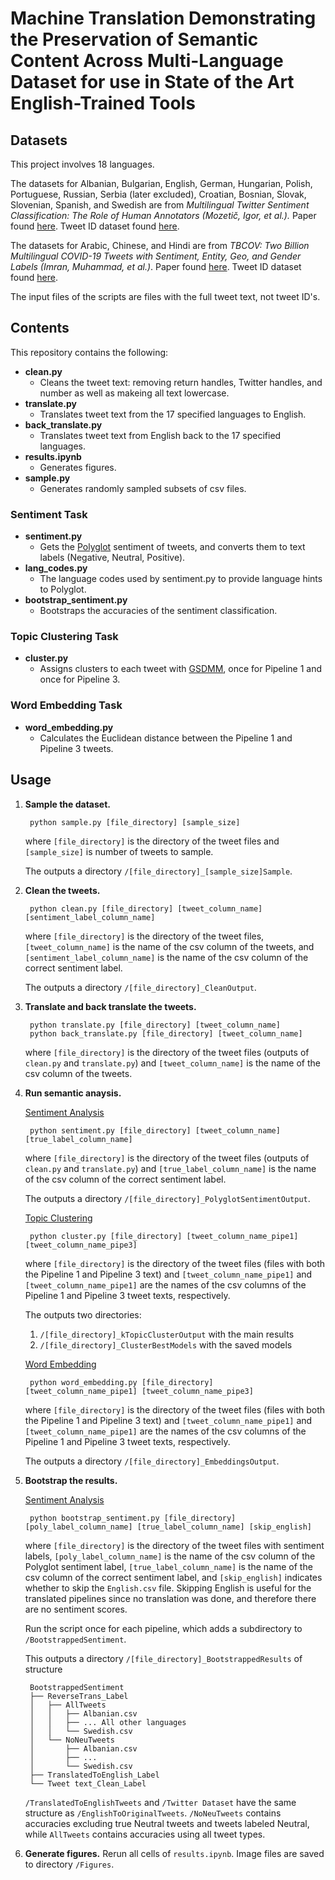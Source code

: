 # Machine Translation Demonstrating the Preservation of Semantic Content Across Multi-Language Dataset for use in State of the Art English-Trained Tools

## Datasets
This project involves 18 languages.

The datasets for Albanian, Bulgarian, English, German, Hungarian, Polish, Portuguese, Russian, Serbia (later excluded), Croatian, Bosnian, Slovak, Slovenian, Spanish, and Swedish are from *Multilingual Twitter Sentiment Classification: The Role of Human Annotators (Mozetič, Igor, et al.).* Paper found [here](https://journals.plos.org/plosone/article?id=10.1371/journal.pone.0155036). Tweet ID dataset found [here](https://www.clarin.si/repository/xmlui/handle/11356/1054). 

The datasets for Arabic, Chinese, and Hindi are from *TBCOV: Two Billion Multilingual COVID-19 Tweets with Sentiment, Entity, Geo, and Gender Labels (Imran, Muhammad, et al.)*. Paper found [here](https://www.mdpi.com/2306-5729/7/1/8). Tweet ID dataset found [here](https://crisisnlp.qcri.org/tbcov).

The input files of the scripts are files with the full tweet text, not tweet ID's.

## Contents
This repository contains the following:
- **clean.py**
    - Cleans the tweet text: removing return handles, Twitter handles, and number as well as makeing all text lowercase.
- **translate.py**
    - Translates tweet text from the 17 specified languages to English.
- **back_translate.py**
    - Translates tweet text from English back to the 17 specified languages.
- **results.ipynb**
    - Generates figures.
- **sample.py**
    - Generates randomly sampled subsets of csv files.

### Sentiment Task
- **sentiment.py**
    - Gets the [Polyglot](https://polyglot.readthedocs.io/en/latest/Sentiment.html) sentiment of tweets, and converts them to text labels (Negative, Neutral, Positive).
- **lang_codes.py**
    - The language codes used by sentiment.py to provide language hints to Polyglot.
- **bootstrap_sentiment.py**
    - Bootstraps the accuracies of the sentiment classification.

### Topic Clustering Task
- **cluster.py**
    - Assigns clusters to each tweet with [GSDMM](https://github.com/rwalk/gsdmm), once for Pipeline 1 and once for Pipeline 3.

### Word Embedding Task
- **word_embedding.py**
    - Calculates the Euclidean distance between the Pipeline 1 and Pipeline 3 tweets.

## Usage
1. **Sample the dataset.**

        python sample.py [file_directory] [sample_size]
    where `[file_directory]` is the directory of the tweet files and `[sample_size]` is number of tweets to sample.

    The outputs a directory `/[file_directory]_[sample_size]Sample`.
2. **Clean the tweets.**

        python clean.py [file_directory] [tweet_column_name] [sentiment_label_column_name]
    where `[file_directory]` is the directory of the tweet files, `[tweet_column_name]` is the name of the csv column of the tweets, and `[sentiment_label_column_name]` is the name of the csv column of the correct sentiment label.

    The outputs a directory `/[file_directory]_CleanOutput`.
3. **Translate and back translate the tweets.**

        python translate.py [file_directory] [tweet_column_name]
        python back_translate.py [file_directory] [tweet_column_name]
    where `[file_directory]` is the directory of the tweet files (outputs of `clean.py` and `translate.py`) and `[tweet_column_name]` is the name of the csv column of the tweets.
4. **Run semantic anaysis.**

    <ins>Sentiment Analysis</ins>

        python sentiment.py [file_directory] [tweet_column_name] [true_label_column_name]
    where `[file_directory]` is the directory of the tweet files (outputs of `clean.py` and `translate.py`) and `[true_label_column_name]` is the name of the csv column of the correct sentiment label.

    The outputs a directory `/[file_directory]_PolyglotSentimentOutput`.

    <ins>Topic Clustering</ins>

        python cluster.py [file_directory] [tweet_column_name_pipe1] [tweet_column_name_pipe3]
    where `[file_directory]` is the directory of the tweet files (files with both the Pipeline 1 and Pipeline 3 text) and `[tweet_column_name_pipe1]` and `[tweet_column_name_pipe1]` are the names of the csv columns of the Pipeline 1 and Pipeline 3 tweet texts, respectively.

    The outputs two directories:
    1. `/[file_directory]_kTopicClusterOutput` with the main results
    2. `/[file_directory]_ClusterBestModels` with the saved models

    <ins>Word Embedding</ins>

        python word_embedding.py [file_directory] [tweet_column_name_pipe1] [tweet_column_name_pipe3]
    where `[file_directory]` is the directory of the tweet files (files with both the Pipeline 1 and Pipeline 3 text) and `[tweet_column_name_pipe1]` and `[tweet_column_name_pipe1]` are the names of the csv columns of the Pipeline 1 and Pipeline 3 tweet texts, respectively.

    The outputs a directory `/[file_directory]_EmbeddingsOutput`.

5. **Bootstrap the results.**

    <ins>Sentiment Analysis</ins>

        python bootstrap_sentiment.py [file_directory] [poly_label_column_name] [true_label_column_name] [skip_english]
    where `[file_directory]` is the directory of the tweet files with sentiment labels, `[poly_label_column_name]` is the name of the csv column of the Polyglot sentiment label, `[true_label_column_name]` is the name of the csv column of the correct sentiment label, and `[skip_english]` indicates whether to skip the `English.csv` file. Skipping English is useful for the translated pipelines since no translation was done, and therefore there are no sentiment scores.

    Run the script once for each pipeline, which adds a subdirectory to `/BootstrappedSentiment`.

    This outputs a directory `/[file_directory]_BootstrappedResults` of structure

        BootstrappedSentiment
        ├── ReverseTrans_Label
        │   ├── AllTweets
        │   │   ├── Albanian.csv
        │   │   ├── ... All other languages
        │   │   └── Swedish.csv
        │   └── NoNeuTweets
        │       ├── Albanian.csv
        │       ├── ...
        │       └── Swedish.csv
        ├── TranslatedToEnglish_Label
        └── Tweet text_Clean_Label
    `/TranslatedToEnglishTweets` and `/Twitter Dataset` have the same structure as `/EnglishToOriginalTweets`. `/NoNeuTweets` contains accuracies excluding true Neutral tweets and tweets labeled Neutral, while `AllTweets` contains accuracies using all tweet types.

6. **Generate figures.** Rerun all cells of `results.ipynb`. Image files are saved to directory `/Figures`.
